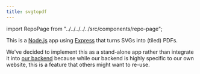 ```yaml
---
title: svgtopdf
---
```


import RepoPage from "../../../../../src/components/repo-page";

<RepoPage repo="svgtopdf" />

This is a [Node.js](https://nodejs.org/) app using [Express](https://expressjs.com/) that turns SVGs into (tiled) PDFs.

We've decided to implement this as a stand-alone app rather than integrate it into [our backend](/reference/repos/backend/) because while our backend is highly specific to our own website, this is a feature that others might want to re-use.

